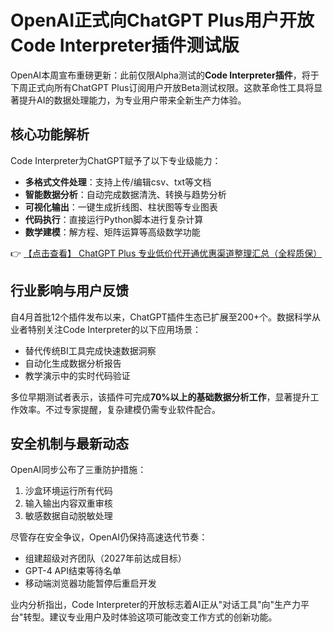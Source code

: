 # OpenAI正式向ChatGPT Plus用户开放Code Interpreter插件测试版

OpenAI本周宣布重磅更新：此前仅限Alpha测试的**Code Interpreter插件**，将于下周正式向所有ChatGPT Plus订阅用户开放Beta测试权限。这款革命性工具将显著提升AI的数据处理能力，为专业用户带来全新生产力体验。

## 核心功能解析

Code Interpreter为ChatGPT赋予了以下专业级能力：
- **多格式文件处理**：支持上传/编辑csv、txt等文档
- **智能数据分析**：自动完成数据清洗、转换与趋势分析
- **可视化输出**：一键生成折线图、柱状图等专业图表
- **代码执行**：直接运行Python脚本进行复杂计算
- **数学建模**：解方程、矩阵运算等高级数学功能

👉 [【点击查看】 ChatGPT Plus 专业低价代开通优惠渠道整理汇总（全程质保）](https://bit.ly/DaiKai)

## 行业影响与用户反馈

自4月首批12个插件发布以来，ChatGPT插件生态已扩展至200+个。数据科学从业者特别关注Code Interpreter的以下应用场景：
- 替代传统BI工具完成快速数据洞察
- 自动化生成数据分析报告
- 教学演示中的实时代码验证

多位早期测试者表示，该插件可完成**70%以上的基础数据分析工作**，显著提升工作效率。不过专家提醒，复杂建模仍需专业软件配合。

## 安全机制与最新动态

OpenAI同步公布了三重防护措施：
1. 沙盒环境运行所有代码
2. 输入输出内容双重审核
3. 敏感数据自动脱敏处理

尽管存在安全争议，OpenAI仍保持高速迭代节奏：
- 组建超级对齐团队（2027年前达成目标）
- GPT-4 API结束等待名单
- 移动端浏览器功能暂停后重启开发

业内分析指出，Code Interpreter的开放标志着AI正从"对话工具"向"生产力平台"转型。建议专业用户及时体验这项可能改变工作方式的创新功能。